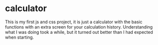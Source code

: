 ﻿# calculator
This is my first js and css project, it is just a calculator with the basic functions with an extra screen for your calculation history.
Understanding what I was doing took a while, but it turned out better than I had expected when starting. 
